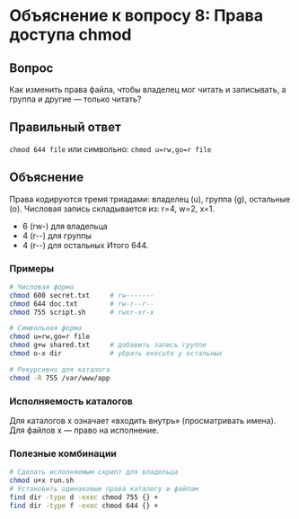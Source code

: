 # Объяснение к вопросу 8: Права доступа chmod

## Вопрос
Как изменить права файла, чтобы владелец мог читать и записывать, а группа и другие — только читать?

## Правильный ответ
`chmod 644 file` или символьно: `chmod u=rw,go=r file`

## Объяснение
Права кодируются тремя триадами: владелец (u), группа (g), остальные (o). Числовая запись складывается из: r=4, w=2, x=1.
- 6 (rw-) для владельца
- 4 (r--) для группы
- 4 (r--) для остальных
Итого 644.

### Примеры
```bash
# Числовая форма
chmod 600 secret.txt     # rw-------
chmod 644 doc.txt        # rw-r--r--
chmod 755 script.sh      # rwxr-xr-x

# Символьная форма
chmod u=rw,go=r file
chmod g+w shared.txt     # добавить запись группе
chmod o-x dir            # убрать execute у остальных

# Рекурсивно для каталога
chmod -R 755 /var/www/app
```

### Исполняемость каталогов
Для каталогов x означает «входить внутрь» (просматривать имена). Для файлов x — право на исполнение.

### Полезные комбинации
```bash
# Сделать исполняемым скрипт для владельца
chmod u+x run.sh
# Установить одинаковые права каталогу и файлам
find dir -type d -exec chmod 755 {} +
find dir -type f -exec chmod 644 {} +
```
